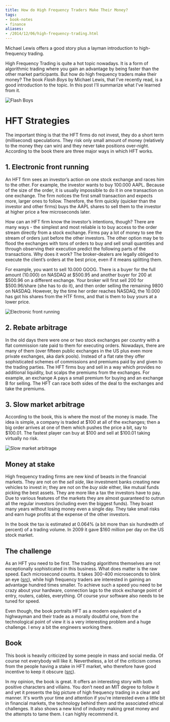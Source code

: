 ```yaml
---
title: How do High Frequency Traders Make Their Money?
tags:
- book-notes
- finance
aliases:
- /2014/12/06/high-frequency-trading.html
---
```

Michael Lewis offers a good story plus a layman introduction to high-frequency trading.

High Frequency Trading is quite a hot topic nowadays. It is a form of
algorithmic trading where you gain an advantage by being faster than
the other market participants. But how do high frequency traders make
their money? The book *Flash Boys* by Michael Lewis, that I’ve
recently read, is a good introduction to the topic. In this post I'll
summarize what I've learned from it.

![Flash Boys](/archive/2014-12-Flash-Boys.jpg)


# HFT Strategies

The important thing is that the HFT firms do not invest, they do a
short term (millisecond) speculations. They risk only small amount of
money (relatively to the money they can win) and they never take
positions over-night. According to the book there are three major ways
in which HFT works.

## 1. Electronic front running

An HFT firm sees an investor’s action on one stock exchange and races
him to the other. For example, the investor wants to buy 100.000
AAPL. Because of the size of the order, it is usually impossible to do
it in one transaction on one exchange. The firm notices the first
small transaction and expects more, larger ones to follow. Therefore,
the firm quickly (quicker than the investor and other firms) buys the
AAPL shares to sell them to the investor at higher price a few
microseconds later.

How can an HFT firm know the investor’s intentions, though? There are
many ways - the simplest and most reliable is to buy access to the
order stream directly from a stock exchange. Firms pay a lot of money
to see the stream of orders just before the other investors. The other
option may be to flood the exchanges with tons of orders to buy and
sell small quantities and through observing their execution predict
the following parts of the transactions. Why does it work? The
broker-dealers are legally obliged to execute the client’s orders at
the best price, even if it means splitting them.

For example, you want to sell 10.000 GOOG. There is a buyer for the
full amount (10.000) on NASDAQ at $500.95 and another buyer for 200 at
$500.96 on a different exchange. Your broker will first sell 200 for
$500.96/share (she has to do it), and then order selling the remaining
9800 on NASDAQ. However, by the time her order reaches NASDAQ, the
10.000 has got his shares from the HTF firms, and that is them to buy
yours at a lower price.

![Electronic front running](/archive/2014-12-front-running.jpg)


## 2. Rebate arbitrage

In the old days there were one or two stock exchanges per country with
a flat commission rate paid to them for executing orders. Nowadays,
there are many of them (over fifteen public exchanges in the US plus
even more private exchanges, aka dark pools). Instead of a flat rate
they offer sophisticated schemes of commissions and premiums paid by
and given to the trading parties. The HFT firms buy and sell in a way
which provides no additional liquidity, but scalps the premiums from
the exchanges. For example, an exchange A pays a small premium for
buying and an exchange B for selling. The HFT can race both sides of
the deal to the exchanges and take the premiums.

## 3. Slow market arbitrage

According to the book, this is where the most of the money is
made. The idea is simple, a company is traded at $100 at all of the
exchanges; then a big order arrives at one of them which pushes the
price a bit, say to $100.01. The fastest player can buy at $100 and
sell at $100.01 taking virtually no risk.

![Slow market arbitrage](/archive/2014-12-slow-market.jpg)

## Money at stake

High frequency trading firms are new kind of beasts in the financial
markets. They are not on the *sell side*, like investment banks
creating new vehicles to invest in; they are not on the *buy side*
either, like mutual funds picking the best assets. They are more like
a tax the investors have to pay. Due to various features of the
markets they are almost guaranteed to outrun all the regular investors
(including even the biggest funds). They boast many years without
losing money even a single day.  They take small risks and earn huge
profits at the expense of the other investors.

In the book the tax is estimated at 0.064% (a bit more than six
hundredth of percent) of a trading volume. In 2009 it gave $160
million per day on the US stock market.


## The challenge

As an HFT you need to be first. The trading algorithms themselves are
not exceptionally sophisticated in this business. What does matter is
the raw speed. Each microsecond counts. It takes 300-400 microseconds
to blink an eye ([src][1]), while high frequency traders are interested in
gaining an advantage hundred times smaller. To achieve such a speed
you need to be crazy about your hardware, connection lags to the stock
exchange point of entry, routers, cables, everything. Of course your
software also needs to be tuned for speed.

Even though, the book portraits HFT as a modern equivalent of a
highwayman and their trade as a morally doubtful one, from the
technological point of view it is a very interesting problem and a
huge challenge. I envy a bit the engineers working there.

## Book

This book is heavily criticized by some people in mass and social
media. Of course not everybody will like it. Nevertheless, a lot of
the criticism comes from the people having a stake in HFT market, who
therefore have good incentive to keep it obscure ([src][2]).

In my opinion, the book is great. It offers an interesting story with
both positive characters and villains. You don’t need an MIT degree to
follow it and yet it presents the big picture of high frequency
trading in a clear and manner. It's worth your time and attention if
you're interested even a little bit in financial markets, the
technology behind them and the associated ethical challenges. It also
shows a new kind of industry making great money and the attempts to
tame them. I can highly recommend it.




[1]: http://www.madsci.org/posts/archives/nov98/911697403.Me.r.html
[2]: http://blog.themistrading.com/1215095-the-flash-boys-mystery-solved/

